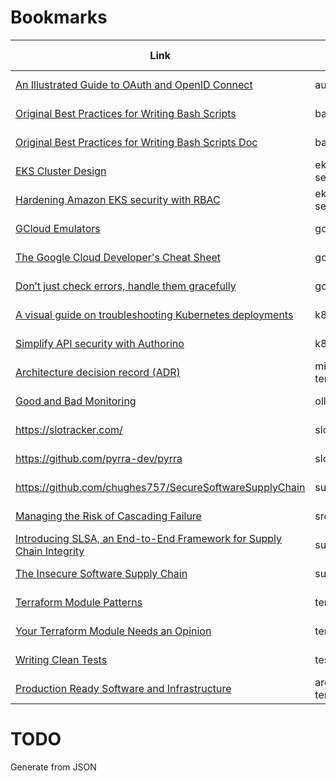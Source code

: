 # Bookmarks

| Link                                                                                                                                                                 | Tags             | Date Added | Importance | Private? |
| -------------------------------------------------------------------------------------------------------------------------------------------------------------------- | -----------------| ---------- | ---------- | -------- |
| [An Illustrated Guide to OAuth and OpenID Connect](https://developer.okta.com/blog/2019/10/21/illustrated-guide-to-oauth-and-oidc)                                   | authn authz      | 2022-08-22 | 6          |          |
| [Original Best Practices for Writing Bash Scripts](https://github.com/kvz/bash3boilerplate/blob/v1.0.1/main.sh)                                                      | bash             | 2022-08-22 | 7          |          |
| [Original Best Practices for Writing Bash Scripts Doc](https://kvz.io/bash-best-practices.html)                                                                      | bash             | 2022-08-22 | 7          |          |
| [EKS Cluster Design](https://www.stackrox.com/post/2020/03/guide-to-eks-cluster-design-for-better-security)                                                          | eks k8s security | 2022-08-22 | 6          |          |
| [Hardening Amazon EKS security with RBAC](https://snyk.io/blog/hardening-aws-eks-security-rbac-secure-imds-audit-logging/)                                           | eks k8s security | 2022-08-22 | 6          |          |
| [GCloud Emulators](https://cloud.google.com/sdk/gcloud/reference/beta/emulator)                                                                                      | gcp              | 2022-08-22 | 7          |          |
| [The Google Cloud Developer's Cheat Sheet](https://github.com/gregsramblings/google-cloud-4-words)                                                                   | gcp testing      | 2022-08-22 | 6          |          |
| [Don’t just check errors, handle them gracefully](https://dave.cheney.net/2016/04/27/dont-just-check-errors-handle-them-gracefully)                                  | golang           | 2022-08-22 | 6          |          |
| [A visual guide on troubleshooting Kubernetes deployments](https://learnk8s.io/troubleshooting-deployments)                                                          | k8s              | 2022-08-22 | 6          |          |
| [Simplify API security with Authorino](https://developers.redhat.com/articles/2021/06/18/authorino-making-open-source-cloud-native-api-security-simple-and-flexible) | k8s              | 2022-08-22 | 5          |          |
| [Architecture decision record (ADR)](https://github.com/jamesmh/architecture_decision_record)                                                                        | misc template    | 2022-08-22 | 6          |          |
| [Good and Bad Monitoring](https://raynorelyp.medium.com/good-and-bad-monitoring-9e1370d808c2)                                                                        | olly             | 2022-08-22 | 6          |          |
| https://slotracker.com/                                                                                                                                              | slo              | 2022-08-22 | 5          |          |
| https://github.com/pyrra-dev/pyrra                                                                                                                                   | slo              | 2022-08-22 | 5          |          |
| https://github.com/chughes757/SecureSoftwareSupplyChain                                                                                                              | supply_chain     | 2022-08-22 | 5          |          |
| [Managing the Risk of Cascading Failure](https://www.infoq.com/presentations/cascading-failure-risk/)                                                                | sre              | 2022-08-22 | 6          |          |
| [Introducing SLSA, an End-to-End Framework for Supply Chain Integrity](https://security.googleblog.com/2021/06/introducing-slsa-end-to-end-framework.html)           | supply_chain     | 2022-08-22 | 5          |          |
| [The Insecure Software Supply Chain](https://docs.google.com/presentation/d/1moTIDDqTtqyD7ylaHxqtPSBa-a8XEZa6P-03-YuVDA4/mobilepresent?slide=id.gf52446a5d3_0_102)   | supply_chain     | 2022-08-22 | 5          |          |
| [Terraform Module Patterns](https://medium.com/@AaronKalair/terraform-module-patterns-4ba2996f0b96)                                                                  | terraform        | 2022-08-22 | 5          |          |
| [Your Terraform Module Needs an Opinion](https://www.davehall.com.au/blog/2021/09/11/your-terraform-module-needs-an-opinion/)                                        | terraform        | 2022-08-22 | 5          |          |
| [Writing Clean Tests](https://www.petrikainulainen.net/writing-clean-tests/)                                                                                         | testing          | 2022-08-22 | 5          |          |
| [Production Ready Software and Infrastructure](https://docs.google.com/document/d/1FPeE-9W9TJBrSXUzwlbFIjovHZgolF2USPf4dvPwtpY/edit)                                 | arch template    | 2022-08-22 | 8          | y        |

# TODO

Generate from JSON
